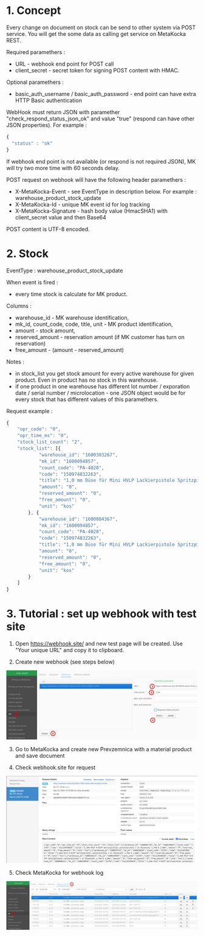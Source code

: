 # 1. Concept
Every change on document on stock can be send to other system via POST service. You will get the some data as calling get service on MetaKocka REST. 

Required paramethers :
* URL - webhook end point for POST call
* client_secret - secret token for signing POST content with HMAC.

Optional paramethers :
* basic_auth_username / basic_auth_password - end point can have extra HTTP Basic authentication

WebHook must return JSON with paramether "check_respond_status_json_ok" and value "true" (respond can have other JSON properties). For example :
``` javascript
{
  "status" : "ok"
}
```
If webhook end point is not available (or respond is not required JSON), MK will try two more time with 60 seconds delay.

POST request on webhook will have the following header paramethers :
* X-MetaKocka-Event - see EventType in description below. For example : warehouse_product_stock_update
* X-MetaKocka-Id - unique MK event id for log tracking
* X-MetaKocka-Signature - hash body value (HmacSHA1) with client_secret value and then Base64

POST content is UTF-8 encoded.  

# 2. Stock
EventType : warehouse_product_stock_update

When event is fired :
* every time stock is calculate for MK product. 

Columns :
* warehouse_id - MK warehouse identification,
* mk_id, count_code, code, title, unit -  MK product identification,
* amount - stock amount,
* reserved_amount - reservation amount (if MK customer has turn on reservation)
* free_amount - (amount - reserved_amount)

Notes :
* in stock_list you get stock amount for every active warehouse for given product. Even in product has no stock in this warehouse.
* if one product in one warehouse has different lot number / exporation date / serial number / microlocation - one JSON object would be for every stock that has different values of this paramethers.

Request example :
``` javascript
{
	"opr_code": "0",
	"opr_time_ms": "0",
	"stock_list_count": "2",
	"stock_list": [{
			"warehouse_id": "1600303267",
			"mk_id": "1600094857",
			"count_code": "PA-4020",
			"code": "150974832263",
			"title": "1,0 mm Düse für Mini HVLP Lackierpistole Spritzpistole Düsen set Nadel Rostfrei",
			"amount": "0",
			"reserved_amount": "0",
			"free_amount": "0",
			"unit": "kos"
		}, {
			"warehouse_id": "1600004367",
			"mk_id": "1600094857",
			"count_code": "PA-4020",
			"code": "150974832263",
			"title": "1,0 mm Düse für Mini HVLP Lackierpistole Spritzpistole Düsen set Nadel Rostfrei",
			"amount": "0",
			"reserved_amount": "0",
			"free_amount": "0",
			"unit": "kos"
		}
	]
}
```

# 3. Tutorial : set up webhook with test site
1. Open https://webhook.site/ and new test page will be created. Use "Your unique URL" and copy it to clipboard.

2. Create new webhook (see steps below)

![](/img/webhook_stock_1.png)

3. Go to MetaKocka and create new Prevzemnica with a material product and save document

4. Check webhook.site for request 

![](/img/webhook_stock_3.png)

5. Check MetaKocka for webhook log

![](/img/webhook_stock_4.png)
